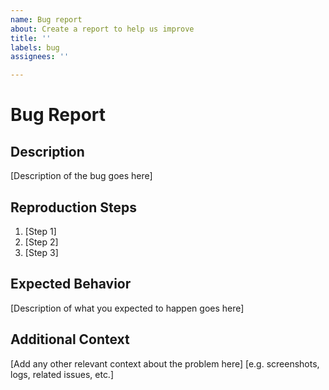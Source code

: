 ```yaml
---
name: Bug report
about: Create a report to help us improve
title: ''
labels: bug
assignees: ''

---
```


# Bug Report

## Description

[Description of the bug goes here]

## Reproduction Steps

1. [Step 1]
2. [Step 2]
3. [Step 3]

## Expected Behavior

[Description of what you expected to happen goes here]

## Additional Context

[Add any other relevant context about the problem here]
[e.g. screenshots, logs, related issues, etc.]

